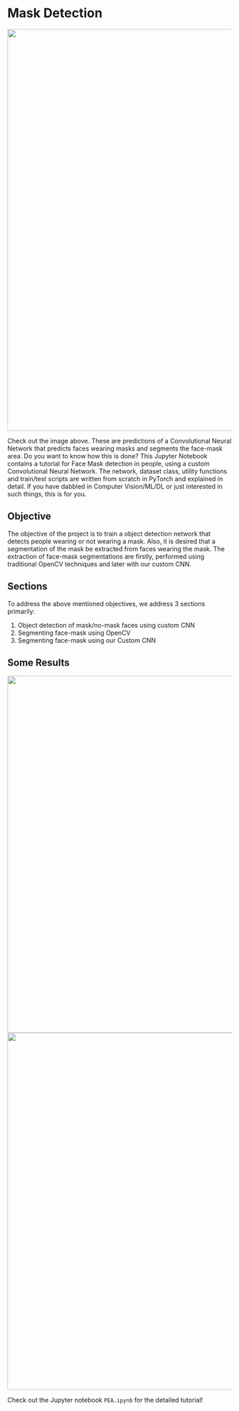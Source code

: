 # Mask Detection

<center>
  <img src=https://drive.google.com/uc?export=view&id=19TcTNVctD3HHk4mph-pm55TQk867GIIg width="900"/>
</center>


Check out the image above. These are predictions of a Convolutional Neural Network that predicts faces wearing masks 
and segments the face-mask area. Do you want to know how this is done? This Jupyter Notebook contains a tutorial for 
Face Mask detection in people, using a custom Convolutional Neural Network. The network, dataset class, utility functions 
and train/test scripts are written from scratch in PyTorch and explained in detail. If you have dabbled in Computer Vision/ML/DL 
or just interested in such things, this is for you. 

## Objective
The objective of the project is to train a object detection network that detects people wearing or not wearing a mask. 
Also, it is desired that a segmentation of the mask be extracted from faces wearing the mask. The extraction of face-mask 
segmentations are firstly, performed using traditional OpenCV techniques and later with our custom CNN. 

## Sections

To address the above mentioned objectives, we address 3 sections primarily:

1.   Object detection of mask/no-mask faces using custom CNN
2.   Segmenting face-mask using OpenCV
3.   Segmenting face-mask using our Custom CNN

## Some Results
<center>
  <img src=https://drive.google.com/uc?export=view&id=19lxGkqFcUEIQVDAJtJc3R9VXpUdlbVpv width="800"/>
</center>
<center>
  <img src=https://drive.google.com/uc?export=view&id=19mDcSjnAcIH-Nsns7vxufAgND35lbrz0 width="800"/>
</center>

Check out the Jupyter notebook `PEA.ipynb` for the detailed tutorial!
